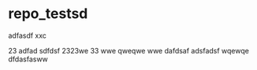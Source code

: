 # repo_testsd
adfasdf
xxc

23
adfad
sdfdsf
2323we
33
wwe
qweqwe
wwe
dafdsaf
adsfadsf
wqewqe
dfdasfasww
